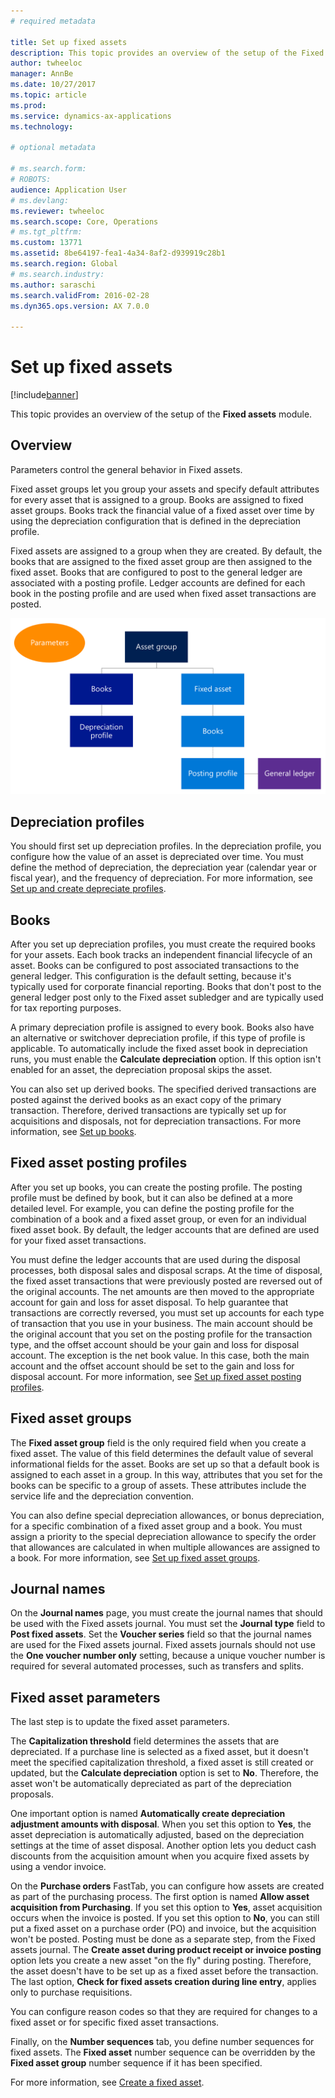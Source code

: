 ```yaml
---
# required metadata

title: Set up fixed assets
description: This topic provides an overview of the setup of the Fixed assets module.
author: twheeloc
manager: AnnBe
ms.date: 10/27/2017
ms.topic: article
ms.prod: 
ms.service: dynamics-ax-applications
ms.technology: 

# optional metadata

# ms.search.form: 
# ROBOTS: 
audience: Application User
# ms.devlang: 
ms.reviewer: twheeloc
ms.search.scope: Core, Operations
# ms.tgt_pltfrm: 
ms.custom: 13771
ms.assetid: 8be64197-fea1-4a34-8af2-d939919c28b1
ms.search.region: Global
# ms.search.industry: 
ms.author: saraschi
ms.search.validFrom: 2016-02-28
ms.dyn365.ops.version: AX 7.0.0

---
```


# Set up fixed assets

[!include[banner](../includes/banner.md)]

This topic provides an overview of the setup of the **Fixed assets** module.

## Overview

Parameters control the general behavior in Fixed assets.

Fixed asset groups let you group your assets and specify default attributes for every asset that is assigned to a group. Books are assigned to fixed asset groups. Books track the financial value of a fixed asset over time by using the depreciation configuration that is defined in the depreciation profile.

Fixed assets are assigned to a group when they are created. By default, the books that are assigned to the fixed asset group are then assigned to the fixed asset. Books that are configured to post to the general ledger are associated with a posting profile. Ledger accounts are defined for each book in the posting profile and are used when fixed asset transactions are posted.

![Fixed asset components](./media/FAComponents_Updated.png)

## Depreciation profiles

You should first set up depreciation profiles. In the depreciation profile, you configure how the value of an asset is depreciated over time. You must define the method of depreciation, the depreciation year (calendar year or fiscal year), and the frequency of depreciation. For more information, see [Set up and create depreciate profiles](tasks/set-up-depreciation-profiles.md).

## Books

After you set up depreciation profiles, you must create the required books for your assets. Each book tracks an independent financial lifecycle of an asset. Books can be configured to post associated transactions to the general ledger. This configuration is the default setting, because it's typically used for corporate financial reporting. Books that don't post to the general ledger post only to the Fixed asset subledger and are typically used for tax reporting purposes.

A primary depreciation profile is assigned to every book. Books also have an alternative or switchover depreciation profile, if this type of profile is applicable. To automatically include the fixed asset book in depreciation runs, you must enable the **Calculate depreciation** option. If this option isn't enabled for an asset, the depreciation proposal skips the asset.

You can also set up derived books. The specified derived transactions are posted against the derived books as an exact copy of the primary transaction. Therefore, derived transactions are typically set up for acquisitions and disposals, not for depreciation transactions. For more information, see [Set up books](tasks/set-up-value-models.md).

## Fixed asset posting profiles

After you set up books, you can create the posting profile. The posting profile must be defined by book, but it can also be defined at a more detailed level. For example, you can define the posting profile for the combination of a book and a fixed asset group, or even for an individual fixed asset book. By default, the ledger accounts that are defined are used for your fixed asset transactions.

You must define the ledger accounts that are used during the disposal processes, both disposal sales and disposal scraps. At the time of disposal, the fixed asset transactions that were previously posted are reversed out of the original accounts. The net amounts are then moved to the appropriate account for gain and loss for asset disposal. To help guarantee that transactions are correctly reversed, you must set up accounts for each type of transaction that you use in your business. The main account should be the original account that you set on the posting profile for the transaction type, and the offset account should be your gain and loss for disposal account. The exception is the net book value. In this case, both the main account and the offset account should be set to the gain and loss for disposal account. For more information, see [Set up fixed asset posting profiles](tasks/set-up-fixed-asset-posting-profiles.md).

## Fixed asset groups

The **Fixed asset group** field is the only required field when you create a fixed asset. The value of this field determines the default value of several informational fields for the asset. Books are set up so that a default book is assigned to each asset in a group. In this way, attributes that you set for the books can be specific to a group of assets. These attributes include the service life and the depreciation convention.

You can also define special depreciation allowances, or bonus depreciation, for a specific combination of a fixed asset group and a book. You must assign a priority to the special depreciation allowance to specify the order that allowances are calculated in when multiple allowances are assigned to a book. For more information, see [Set up fixed asset groups](tasks/set-up-fixed-asset-groups.md).

## Journal names

On the **Journal names** page, you must create the journal names that should be used with the Fixed assets journal. You must set the **Journal type** field to **Post fixed assets**. Set the **Voucher series** field so that the journal names are used for the Fixed assets journal. Fixed assets journals should not use the **One voucher number only** setting, because a unique voucher number is required for several automated processes, such as transfers and splits.

## Fixed asset parameters

The last step is to update the fixed asset parameters.

The **Capitalization threshold** field determines the assets that are depreciated. If a purchase line is selected as a fixed asset, but it doesn't meet the specified capitalization threshold, a fixed asset is still created or updated, but the **Calculate depreciation** option is set to **No**. Therefore, the asset won't be automatically depreciated as part of the depreciation proposals.

One important option is named **Automatically create depreciation adjustment amounts with disposal**. When you set this option to **Yes**, the asset depreciation is automatically adjusted, based on the depreciation settings at the time of asset disposal. Another option lets you deduct cash discounts from the acquisition amount when you acquire fixed assets by using a vendor invoice.

On the **Purchase orders** FastTab, you can configure how assets are created as part of the purchasing process. The first option is named **Allow asset acquisition from Purchasing**. If you set this option to **Yes**, asset acquisition occurs when the invoice is posted. If you set this option to **No**, you can still put a fixed asset on a purchase order (PO) and invoice, but the acquisition won't be posted. Posting must be done as a separate step, from the Fixed assets journal. The **Create asset during product receipt or invoice posting** option lets you create a new asset "on the fly" during posting. Therefore, the asset doesn't have to be set up as a fixed asset before the transaction. The last option, **Check for fixed assets creation during line entry**, applies only to purchase requisitions.

You can configure reason codes so that they are required for changes to a fixed asset or for specific fixed asset transactions.

Finally, on the **Number sequences** tab, you define number sequences for fixed assets. The **Fixed asset** number sequence can be overridden by the **Fixed asset group** number sequence if it has been specified.

For more information, see [Create a fixed asset](tasks/create-fixed-asset.md).
